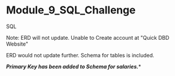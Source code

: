 # Module_9_SQL_Challenge
SQL

Note: ERD will not update. Unable to Create account at "Quick DBD Website" 

ERD would not update further. Schema for tables is included.

*****Primary Key has been added to Schema for salaries.******

 
